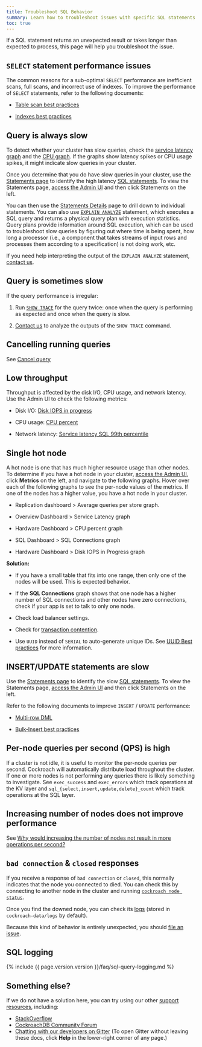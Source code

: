 ```yaml
---
title: Troubleshoot SQL Behavior
summary: Learn how to troubleshoot issues with specific SQL statements with CockroachDB
toc: true
---
```


If a SQL statement returns an unexpected result or takes longer than expected to process, this page will help you troubleshoot the issue.

## `SELECT` statement performance issues

The common reasons for a sub-optimal `SELECT` performance are inefficient scans, full scans, and incorrect use of indexes. To improve the performance of `SELECT` statements, refer to the following documents:

-  [Table scan best practices](performance-best-practices-overview.html#table-scans-best-practices)

-  [Indexes best practices](performance-best-practices-overview.html#indexes-best-practices)

## Query is always slow

To detect whether your cluster has slow queries, check the [service latency graph](admin-ui-sql-dashboard.html#service-latency-sql-99th-percentile) and the [CPU graph](admin-ui-hardware-dashboard.html#cpu-percent). If the graphs show latency spikes or CPU usage spikes, it might indicate slow queries in your cluster.

Once you determine that you do have slow queries in your cluster, use the [Statements page](admin-ui-statements-page.html) to identify the high latency [SQL statements](sql-statements.html). To view the Statements page, [access the Admin UI](admin-ui-access-and-navigate.html#access-the-admin-ui) and then click Statements on the left.

You can then use the [Statements Details](admin-ui-statements-page.html#statement-details-page) page to drill down to individual statements. You can also use [`EXPLAIN ANALYZE`](explain-analyze.html) statement, which executes a SQL query and returns a physical query plan with execution statistics. Query plans provide information around SQL execution, which can be used to troubleshoot slow queries by figuring out where time is being spent, how long a processor (i.e., a component that takes streams of input rows and processes them according to a specification) is not doing work, etc.

If you need help interpreting the output of the `EXPLAIN ANALYZE` statement, [contact us](file-an-issue.html).

## Query is sometimes slow

If the query performance is irregular:

1.  Run [`SHOW TRACE`](show-trace.html) for the query twice: once when the query is performing as expected and once when the query is slow.

2.  [Contact us](file-an-issue.html) to analyze the outputs of the `SHOW TRACE` command.

## Cancelling running queries

See [Cancel query](manage-long-running-queries.html#cancel-long-running-queries)

## Low throughput

Throughput is affected by the disk I/O, CPU usage, and network latency. Use the Admin UI to check the following metrics:

- Disk I/O: [Disk IOPS in progress](admin-ui-hardware-dashboard.html#disk-iops-in-progress)

- CPU usage: [CPU percent](admin-ui-hardware-dashboard.html#cpu-percent)

- Network latency: [Service latency SQL 99th percentile](admin-ui-overview-dashboard.html#service-latency-sql-99th-percentile)

## Single hot node

A hot node is one that has much higher resource usage than other nodes. To determine if you have a hot node in your cluster, [access the Admin UI](admin-ui-access-and-navigate.html#access-the-admin-ui), click **Metrics** on the left, and navigate to the following graphs. Hover over each of the following graphs to see the per-node values of the metrics. If one of the nodes has a higher value, you have a hot node in your cluster.

-   Replication dashboard > Average queries per store graph.

-   Overview Dashboard > Service Latency graph

-   Hardware Dashboard > CPU percent graph

-   SQL Dashboard > SQL Connections graph

-   Hardware Dashboard > Disk IOPS in Progress graph

**Solution:**

-   If you have a small table that fits into one range, then only one of the nodes will be used. This is expected behavior.

-   If the **SQL Connections** graph shows that one node has a higher number of SQL connections and other nodes have zero connections, check if your app is set to talk to only one node.

-   Check load balancer settings.

-   Check for [transaction contention](performance-best-practices-overview.html#understanding-and-avoiding-transaction-contention).

-   Use `UUID` instead of `SERIAL` to auto-generate unique IDs. See [UUID Best practices](performance-best-practices-overview.html#unique-id-best-practices) for more information.

## INSERT/UPDATE statements are slow

Use the [Statements page](admin-ui-statements-page.html) to identify the slow [SQL statements](sql-statements.html). To view the Statements page, [access the Admin UI](admin-ui-access-and-navigate.html#access-the-admin-ui) and then click Statements on the left.

Refer to the following documents to improve `INSERT` / `UPDATE` performance:

-   [Multi-row DML](performance-best-practices-overview.html#multi-row-dml-best-practices)

-   [Bulk-Insert best practices](performance-best-practices-overview.html#bulk-insert-best-practices)

## Per-node queries per second (QPS) is high

If a cluster is not idle, it is useful to monitor the per-node queries per second. Cockroach will automatically distribute load throughout the cluster. If one or more nodes is not performing any queries there is likely something to investigate. See `exec_success` and `exec_errors` which track operations at the KV layer and `sql_{select,insert,update,delete}_count` which track operations at the SQL layer.

## Increasing number of nodes does not improve performance

See [Why would increasing the number of nodes not result in more operations per second?](operational-faqs.html#why-would-increasing-the-number-of-nodes-not-result-in-more-operations-per-second)

## `bad connection` & `closed` responses

If you receive a response of `bad connection` or `closed`, this normally indicates that the node you connected to died. You can check this by connecting to another node in the cluster and running [`cockroach node status`](view-node-details.html#show-the-status-of-all-nodes).

Once you find the downed node, you can check its [logs](debug-and-error-logs.html) (stored in `cockroach-data/logs` by default).

Because this kind of behavior is entirely unexpected, you should [file an issue](file-an-issue.html).

## SQL logging

{% include {{ page.version.version }}/faq/sql-query-logging.md %}

## Something else?

If we do not have a solution here, you can try using our other [support resources](support-resources.html), including:

- [StackOverflow](http://stackoverflow.com/questions/tagged/cockroachdb)
- [CockroachDB Community Forum](https://forum.cockroachlabs.com)
- [Chatting with our developers on Gitter](https://gitter.im/cockroachdb/cockroach) (To open Gitter without leaving these docs, click **Help** in the lower-right corner of any page.)
